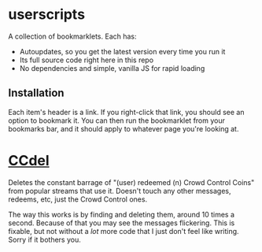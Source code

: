 # userscripts

A collection of bookmarklets.
Each has:

- Autoupdates, so you get the latest version every time you run it
- Its full source code right here in this repo
- No dependencies and simple, vanilla JS for rapid loading

## Installation

Each item's header is a link. If you right-click that link, you should see an option to bookmark it. You can then run the bookmarklet from your bookmarks bar, and it should apply to whatever page you're looking at.

# [CCdel](javascript:fetch%28%22https%3A%2F%2Fgithub.com%2Fnic-hartley%2Fuserscripts%2Fblob%2Frelease%2FREADME.md%22%29.then%28r%3D%3Er.body%28%29%29.then%28b%3D%3Eeval%28b%29%29)

Deletes the constant barrage of "(user) redeemed (n) Crowd Control Coins" from popular streams that use it. Doesn't touch any other messages, redeems, etc, just the Crowd Control ones.

The way this works is by finding and deleting them, around 10 times a second. Because of that you may see the messages flickering. This is fixable, but not without a *lot* more code that I just don't feel like writing. Sorry if it bothers you.

